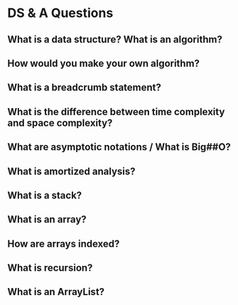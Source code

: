 # DS & A Questions

## What is a data structure? What is an algorithm?

## How would you make your own algorithm?

## What is a breadcrumb statement?

## What is the difference between time complexity and space complexity?

## What are asymptotic notations / What is Big##O?

## What is amortized analysis?

## What is a stack?

## What is an array?

## How are arrays indexed?

## What is recursion?

## What is an ArrayList?
